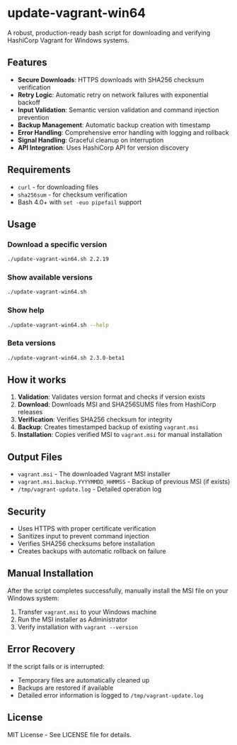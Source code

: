 # update-vagrant-win64

A robust, production-ready bash script for downloading and verifying HashiCorp Vagrant for Windows systems.

## Features

- **Secure Downloads**: HTTPS downloads with SHA256 checksum verification
- **Retry Logic**: Automatic retry on network failures with exponential backoff
- **Input Validation**: Semantic version validation and command injection prevention
- **Backup Management**: Automatic backup creation with timestamp
- **Error Handling**: Comprehensive error handling with logging and rollback
- **Signal Handling**: Graceful cleanup on interruption
- **API Integration**: Uses HashiCorp API for version discovery

## Requirements

- `curl` - for downloading files
- `sha256sum` - for checksum verification
- Bash 4.0+ with `set -euo pipefail` support

## Usage

### Download a specific version
```bash
./update-vagrant-win64.sh 2.2.19
```

### Show available versions
```bash
./update-vagrant-win64.sh
```

### Show help
```bash
./update-vagrant-win64.sh --help
```

### Beta versions
```bash
./update-vagrant-win64.sh 2.3.0-beta1
```

## How it works

1. **Validation**: Validates version format and checks if version exists
2. **Download**: Downloads MSI and SHA256SUMS files from HashiCorp releases
3. **Verification**: Verifies SHA256 checksum for integrity
4. **Backup**: Creates timestamped backup of existing `vagrant.msi`
5. **Installation**: Copies verified MSI to `vagrant.msi` for manual installation

## Output Files

- `vagrant.msi` - The downloaded Vagrant MSI installer
- `vagrant.msi.backup.YYYYMMDD_HHMMSS` - Backup of previous MSI (if exists)
- `/tmp/vagrant-update.log` - Detailed operation log

## Security

- Uses HTTPS with proper certificate verification
- Sanitizes input to prevent command injection
- Verifies SHA256 checksums before installation
- Creates backups with automatic rollback on failure

## Manual Installation

After the script completes successfully, manually install the MSI file on your Windows system:

1. Transfer `vagrant.msi` to your Windows machine
2. Run the MSI installer as Administrator
3. Verify installation with `vagrant --version`

## Error Recovery

If the script fails or is interrupted:
- Temporary files are automatically cleaned up
- Backups are restored if available
- Detailed error information is logged to `/tmp/vagrant-update.log`

## License

MIT License - See LICENSE file for details.